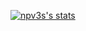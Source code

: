 [![npv3s's stats](https://github-readme-stats.vercel.app/api?username=npv3s&show_icons=true&theme=onedark)](#)